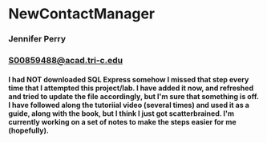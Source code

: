 # NewContactManager
### Jennifer Perry
### S00859488@acad.tri-c.edu

#### I had NOT downloaded SQL Express somehow I missed that step every time that I attempted this project/lab.  I have added it now, and refreshed and tried to update the file accordingly, but I'm sure that something is off.  I have followed along the tutoriial video (several times) and used it as a guide, along with the book, but I think I just got scatterbrained.  I'm currently working on a set of notes to make the steps easier for me (hopefully). 
